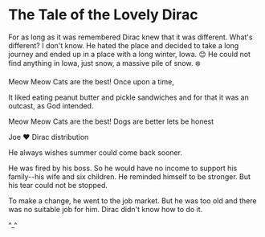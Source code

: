 # The Tale of the Lovely Dirac


For as long as it was remembered Dirac knew that it was different. What's different?
I don't know.
He hated the place and decided to take a long journey and ended up in a place with a long winter, Iowa.  :blush:
He could not find anything in Iowa, just snow, a massive pile of snow. :snowflake:


Meow Meow Cats are the best!
Once upon a time,



It liked eating peanut butter and pickle sandwiches and for that it was an outcast, as God intended. 

Meow Meow Cats are the best!
Dogs are better lets be honest 

Joe :heart: Dirac distribution


He always wishes summer could come back sooner.

He was fired by his boss. So he would have no income to support his family--his wife and six children. He reminded himself to be stronger. But his tear could not be stopped.

To make a change, he went to the job market. But he was too old and there was no suitable job for him. Dirac didn't know how to do it.

^_^

